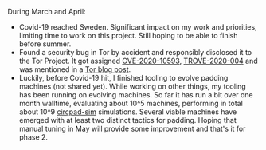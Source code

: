 During March and April:
- Covid-19 reached Sweden. Significant impact on my work and priorities,
  limiting time to work on this project. Still hoping to be able to finish
  before summer.
- Found a security bug in Tor by accident and responsibly disclosed it to the
  Tor Project. It got assigned
  [CVE-2020-10593](https://nvd.nist.gov/vuln/detail/CVE-2020-10593),
  [TROVE-2020-004](https://trac.torproject.org/projects/tor/ticket/33619) and was
  mentioned in a [Tor blog
  post](https://blog.torproject.org/new-releases-03510-0419-0427).
- Luckily, before Covid-19 hit, I finished tooling to evolve padding machines
  (not shared yet). While working on other things, my tooling has been running
  on evolving machines. So far it has run a bit over one month walltime,
  evaluating about 10^5 machines, performing in total about 10^9
  [circpad-sim](https://github.com/pylls/circpad-sim) simulations. Several
  viable machines have emerged with at least two distinct tactics for padding.
  Hoping that manual tuning in May will provide some improvement and that's it
  for phase 2.